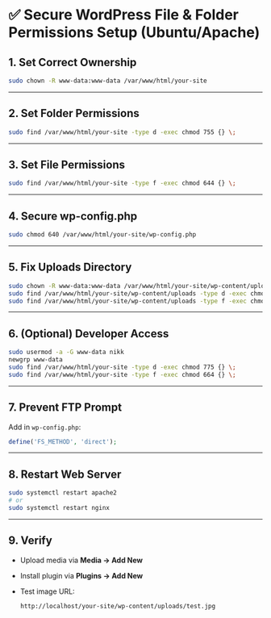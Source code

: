 # ✅ Secure WordPress File & Folder Permissions Setup (Ubuntu/Apache)

## 1. Set Correct Ownership

```bash
sudo chown -R www-data:www-data /var/www/html/your-site
```

---

## 2. Set Folder Permissions

```bash
sudo find /var/www/html/your-site -type d -exec chmod 755 {} \;
```

---

## 3. Set File Permissions

```bash
sudo find /var/www/html/your-site -type f -exec chmod 644 {} \;
```

---

## 4. Secure wp-config.php

```bash
sudo chmod 640 /var/www/html/your-site/wp-config.php
```

---

## 5. Fix Uploads Directory

```bash
sudo chown -R www-data:www-data /var/www/html/your-site/wp-content/uploads
sudo find /var/www/html/your-site/wp-content/uploads -type d -exec chmod 755 {} \;
sudo find /var/www/html/your-site/wp-content/uploads -type f -exec chmod 644 {} \;
```

---

## 6. (Optional) Developer Access

```bash
sudo usermod -a -G www-data nikk
newgrp www-data
sudo find /var/www/html/your-site -type d -exec chmod 775 {} \;
sudo find /var/www/html/your-site -type f -exec chmod 664 {} \;
```

---

## 7. Prevent FTP Prompt

Add in `wp-config.php`:

```php
define('FS_METHOD', 'direct');
```

---

## 8. Restart Web Server

```bash
sudo systemctl restart apache2
# or
sudo systemctl restart nginx
```

---

## 9. Verify

- Upload media via **Media → Add New**
- Install plugin via **Plugins → Add New**
- Test image URL:

  ```
  http://localhost/your-site/wp-content/uploads/test.jpg
  ```
